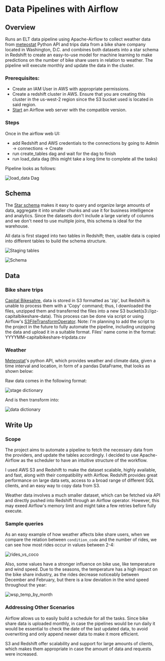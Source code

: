 # Data Pipelines with Airflow

## Overview

Runs an ELT data pipeline using Apache-Airflow to collect weather data from [meteostat](https://dev.meteostat.net/python/)
Python API and trips data from a bike share company located in Washington, D.C. and combines both datasets into a star
schema in Redshift to create an easy-to-use model for machine learning to make predictions on the number of
bike share users in relation to weather. The pipeline will execute monthly and update the data in the cluster.

### Prerequisites:
- Create an IAM User in AWS with appropriate permissions.
- Create a redshift cluster in AWS. Ensure that you are creating this cluster in the us-west-2 region since the S3
bucket used is located in said region.
- [Start](https://airflow.apache.org/docs/apache-airflow/2.4.1/start.html) an Airflow web server with the compatible version.

### Steps
Once in the airflow web UI:
- add Redshift and AWS credentials to the connections by going to Admin -> connections -> Create
- run create_tables dag and wait for the dag to finish
- run load_data dag (this might take a long time to complete all the tasks)

Pipeline looks as follows:

![load_data Dag](docs/imgs/load_tables_completed_dag.PNG)

## Schema

The [Star schema](https://en.wikipedia.org/wiki/Star_schema) makes it easy to query and organize large amounts of data,
aggregate it into smaller chunks and use it for business intelligence and analytics. Since the datasets don't include a
large variety of columns and we don't need to use multiple joins, this schema is ideal for the warehouse.
 
All data is first staged into two tables in Redshift; then, usable data is copied into different tables to
build the schema structure.

![Staging tables](docs/imgs/staging_tables.PNG)

![Schema](docs/imgs/table_structure.PNG)

## Data

### Bike share trips

[Capital Bikesahre](https://ride.capitalbikeshare.com/system-data), data is stored in S3 formatted as 'zip', but Redshift is unable to process
them with a 'Copy' command; thus, I downloaded the files, unzipped them and transferred the files into a new S3 bucket(s3://gz-capitalbikeshare-data).
This process can be done via script or using Airflow's 
[S3FileTransformOperator](https://airflow.apache.org/docs/apache-airflow-providers-amazon/stable/_api/airflow/providers/amazon/aws/operators/s3/index.html).
Note: I'm planning to add the script to the project in the future to fully automate the pipeline, including unzipping the data and upload it in a
suitable format. Files' name come in the format: YYYYMM-capitalbikeshare-tripdata.csv

### Weather
[Meteostat](https://dev.meteostat.net/python/)'s python API, which provides weather and climate data, given a time interval and
location, in form of a pandas DataFrame, that looks as shown below:

Raw data comes in the following format:

![stage dictionary](docs/imgs/tables.PNG)

And is then transform into:

![data dictionary](docs/imgs/star_dictionary.PNG)

## Write Up

### Scope

The project aims to automate a pipeline to fetch the necessary data from the providers, and update the tables
accordingly. I decided to use Apache-Airflow as the scheduler to have an intuitive structure of the workflow.

I used AWS S3 and Redshift to make the dataset scalable, highly available, and fast, along with their compatibility with
Airflow. Redshift provides great performance on large data sets, access to a broad range of different SQL clients,
and an easy way to copy data from S3.

Weather data involves a much smaller dataset, which can be fetched via API and directly pushed into Redshift through
an Airflow operator. However, this may exeed Airflow's memory limit and might take a few retries before fully execute.

### Sample queries

As an easy example of how weather affects bike share users, when we compare the relation between `condition_code` and
the number of rides, we can see how most rides occur in values between 2-4:

![rides_vs_coco](docs/imgs/condition_rides_join_s_time.PNG)

Also, some values have a stronger influence on bike use, like temperature and wind speed. Due to the
seasons, the temperature has a high impact on the bike share industry, as the rides decrease noticeably between 
December and February, but there is a low deviation in the wind speed throughout the year:

![wsp_temp_by_month](docs/imgs/ride_by_month_wsp_temp.PNG)

### Addressing Other Scenarios

Airflow allows us to easily build a schedule for all the tasks. Since bike share data is uploaded monthly, in case the
pipelines would be run daily it would be essential to check the date of the last updated data, to avoid
overwriting and only append newer data to make it more efficient.
 
S3 and Redshift offer scalability and support for large amounts of clients, which makes them appropriate in case
the amount of data and requests were increased.